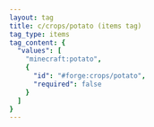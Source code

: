 ```yaml
---
layout: tag
title: c/crops/potato (items tag)
tag_type: items
tag_content: {
  "values": [
    "minecraft:potato",
    {
      "id": "#forge:crops/potato",
      "required": false
    }
  ]
}
---
```

